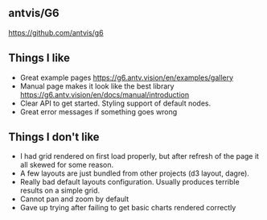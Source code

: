 ## antvis/G6

https://github.com/antvis/g6

## Things I like

* Great example pages https://g6.antv.vision/en/examples/gallery
* Manual page makes it look like the best library https://g6.antv.vision/en/docs/manual/introduction
* Clear API to get started. Styling support of default nodes.
* Great error messages if something goes wrong

## Things I don't like

* I had grid rendered on first load properly, but after refresh of the page it all skewed for some reason.
* A few layouts are just bundled from other projects (d3 layout, dagre).
* Really bad default layouts configuration. Usually produces terrible results on a simple grid.
* Cannot pan and zoom by default
* Gave up trying after failing to get basic charts rendered correctly